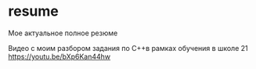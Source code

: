 # resume
Мое актуальное полное резюме

Видео с моим разбором задания по C++в рамках обучения в школе 21
https://youtu.be/bXp6Kan44hw

